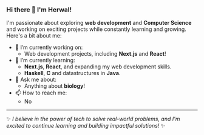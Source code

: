 ### Hi there 👋 I'm Herwal! 

I'm passionate about exploring **web development** and **Computer Science** and working on exciting projects while constantly learning and growing. Here's a bit about me:

- 🔭 I’m currently working on:  
  - Web development projects, including **Next.js** and **React**!  
- 🌱 I’m currently learning:  
  - **Next.js**, **React**, and expanding my web development skills.
  - **Haskell**, **C** and datastructures in **Java**.
- 💬 Ask me about:  
  - Anything about **biology**!  
- 📫 How to reach me:  
  - No
---

✨ _I believe in the power of tech to solve real-world problems, and I'm excited to continue learning and building impactful solutions!_ ✨
